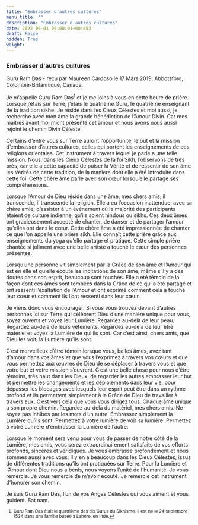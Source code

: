 ```yaml
---
title: "Embrasser d'autres cultures"
menu_title: ""
description: "Embrasser d'autres cultures"
date: 2022-06-01 06:00:01+00:683
draft: False
hidden: True
weight:
---
```

### Embrasser d'autres cultures

Guru Ram Das - reçu par Maureen Cardoso le 17 Mars 2019, Abbotsford, Colombie-Britannique, Canada.

Je m’appelle Guru Ram Das<sup id=”a1”>[1](#f1)</sup>  et je me joins à vous en cette heure de prière. Lorsque j’étais sur Terre, j’étais le quatrième Guru, le quatrième enseignant de la tradition sikhe. Je réside dans les Cieux Célestes et moi aussi, je recherche avec mon âme la grande bénédiction de l’Amour Divin. Car mes maîtres avant moi m’ont présenté cet amour et nous avons nous aussi rejoint le chemin Divin Céleste.

Certains d’entre vous sur Terre auront l’opportunité, le but et la mission d’embrasser d’autres cultures, celles qui portent les enseignements de ces religions orientales. Cet instrument à travers lequel je parle a une telle mission. Nous, dans les Cieux Célestes de la foi Sikh, l’observons de très près, car elle a cette capacité de puiser la Vérité et de ressentir de son âme les Vérités de cette tradition, de la manière dont elle a été introduite dans cette foi. Cette chère âme parle avec son cœur lorsqu’elle partage ses compréhensions.

Lorsque l’Amour de Dieu réside dans une âme, mes chers amis, il transcende, il transcende la religion. Elle a eu l’occasion inattendue, avec sa chère amie, d’assister à un événement où la majorité des participants étaient de culture indienne, qu’ils soient hindous ou sikhs. Ces deux âmes ont gracieusement accepté de chanter, de danser et de partager l’amour qu’elles ont dans le cœur. Cette chère âme a été impressionnée de chanter ce que l’on appelle une prière sikh. Elle connaît cette prière grâce aux enseignements du yoga qu’elle partage et pratique. Cette simple prière chantée si joliment avec une belle artiste a touché le cœur des personnes présentes.

Lorsqu’une personne vit simplement par la Grâce de son âme et l’Amour qui est en elle et qu’elle écoute les incitations de son âme, même s’il y a des doutes dans son esprit, beaucoup sont touchés. Elle a été témoin de la façon dont ces âmes sont tombées dans la Grâce de ce qui a été partagé et ont ressenti l’exaltation de l’Amour et ont exprimé comment cela a touché leur cœur et comment ils l’ont ressenti dans leur cœur.

Je viens donc vous encourager. Si vous vous trouvez devant d’autres personnes ici sur Terre qui célèbrent Dieu d’une manière unique pour vous, soyez ouverts et voyez leur Lumière. Regardez au-delà de leur peau. Regardez au-delà de leurs vêtements. Regardez au-delà de leur être matériel et voyez la Lumière de qui ils sont. Car c’est ainsi, chers amis, que Dieu les voit, la Lumière qu’ils sont.

C’est merveilleux d’être témoin lorsque vous, belles âmes, avez tant d’amour dans vos âmes et que vous l’exprimez à travers vos cœurs et que vous permettez aux œuvres de Dieu de se déplacer à travers vous et que votre but et votre mission s’ouvrent. C’est une belle chose pour nous d’être témoins, très haut dans les Cieux, de regarder les autres embrasser leur but et permettre les changements et les déploiements dans leur vie, pour dépasser les blocages avec lesquels leur esprit peut être dans un rythme profond et ils permettent simplement à la Grâce de Dieu de travailler à travers eux. C’est vers cela que vous vous dirigez tous. Chaque âme unique a son propre chemin. Regardez au-delà du matériel, mes chers amis. Ne soyez pas inhibés par les mots d’un autre. Embrassez simplement la Lumière qu’ils sont. Permettez à votre lumière de voir sa lumière. Permettez à votre Lumière d’embrasser la Lumière de l’autre.

Lorsque le moment sera venu pour vous de passer de notre côté de la Lumière, mes amis, vous serez extraordinairement satisfaits de vos efforts profonds, sincères et véridiques. Je vous embrasse profondément et nous sommes aussi avec vous. Il y en a beaucoup dans les Cieux Célestes, issus de différentes traditions qu’ils ont pratiquées sur Terre. Pour la Lumière et l’Amour dont Dieu nous a bénis, nous voyons l’unité de l’humanité. Je vous remercie. Je vous remercie de m’avoir écouté. Je remercie cet instrument d’honorer son chemin.

Je suis Guru Ram Das, l’un de vos Anges Célestes qui vous aiment et vous guident. Sat nam.
<small>

 1. <large id=”f1”> Guru Ram Das était le quatrième des dix Gurus du Sikhisme. Il est né le 24 septembre 1534 dans une famille basée à Lahore, en Inde.[↩](#a1)


